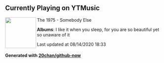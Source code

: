 ## Currently Playing on YTMusic

[<img align="left" width="100" src="https://lh3.googleusercontent.com/mrqdZT-UuDInyOvtNoCFZMMUNVp9gAK-0npgEk83K9VvlpJHxXdYIrQ3q9o3UW6O5uuDj6mBiRHS1zRp">](https://music.youtube.com/channel/UCNrTdctAV0JMT7RBQvpA5lw)

The 1975 - Somebody Else

**Albums**: I like it when you sleep, for you are so beautiful yet so unaware of it

Last updated at 08/14/2020 18:33

#### Generated with [20chan/github-now](https://github.com/20chan/github-now)


<!--
**20chan/20chan** is a ✨ _special_ ✨ repository because its `README.md` (this file) appears on your GitHub profile.

Here are some ideas to get you started:

- 🔭 I’m currently working on ...
- 🌱 I’m currently learning ...
- 👯 I’m looking to collaborate on ...
- 🤔 I’m looking for help with ...
- 💬 Ask me about ...
- 📫 How to reach me: ...
- 😄 Pronouns: ...
- ⚡ Fun fact: ...
-->
